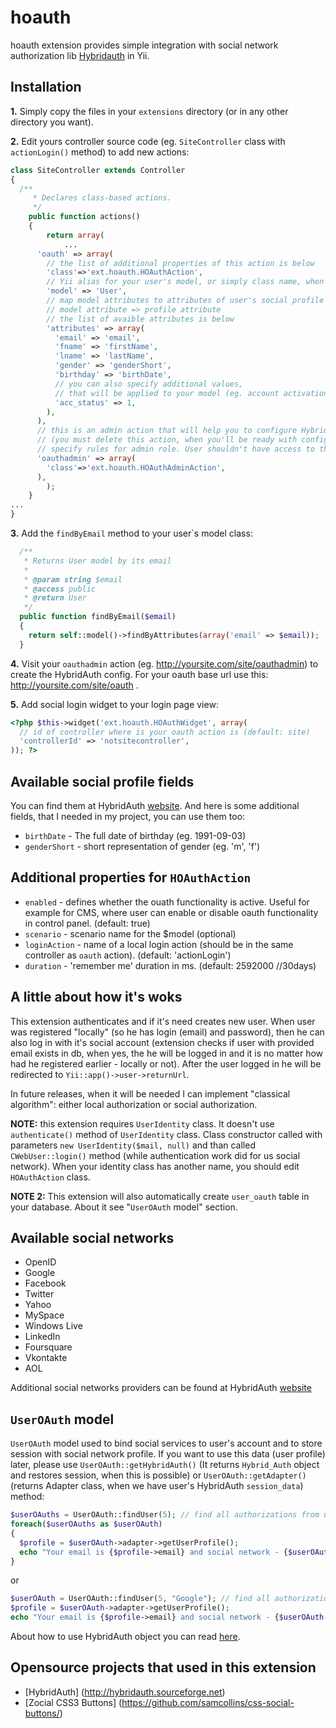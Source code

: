hoauth
======

hoauth extension provides simple integration with social network authorization lib [Hybridauth](http://hybridauth.sourceforge.net) in Yii.


Installation
------------

**1\.** Simply copy the files in your `extensions` directory (or in any other directory you want).

**2\.** Edit yours controller source code (eg. `SiteController` class with `actionLogin()` method) to add new actions:
```php
class SiteController extends Controller
{
  /**
	 * Declares class-based actions.
	 */
	public function actions()
	{
		return array(
			...
      'oauth' => array(
        // the list of additional properties of this action is below
        'class'=>'ext.hoauth.HOAuthAction',
        // Yii alias for your user's model, or simply class name, when it already on yii's import path
        'model' => 'User', 
        // map model attributes to attributes of user's social profile
        // model attribute => profile attribute
        // the list of avaible attributes is below
        'attributes' => array(
          'email' => 'email',
          'fname' => 'firstName',
          'lname' => 'lastName',
          'gender' => 'genderShort',
          'birthday' => 'birthDate',
          // you can also specify additional values, 
          // that will be applied to your model (eg. account activation status)
          'acc_status' => 1,
        ),
      ),
      // this is an admin action that will help you to configure HybridAuth 
      // (you must delete this action, when you'll be ready with configuration, or 
      // specify rules for admin role. User shouldn't have access to this action!)
      'oauthadmin' => array(
        'class'=>'ext.hoauth.HOAuthAdminAction',
      ),
		);
	}
...
}
```

**3\.** Add the `findByEmail` method to your user`s model class:
```php
  /**
   * Returns User model by its email
   * 
   * @param string $email 
   * @access public
   * @return User
   */
  public function findByEmail($email)
  {
    return self::model()->findByAttributes(array('email' => $email));
  }
```

**4\.** Visit your `oauthadmin` action (eg. http://yoursite.com/site/oauthadmin) to create the HybridAuth config. For your oauth base url use this: http://yoursite.com/site/oauth .

**5\.** Add social login widget to your login page view:
```php
<?php $this->widget('ext.hoauth.HOAuthWidget', array(
  // id of controller where is your oauth action is (default: site)
  'controllerId' => 'notsitecontroller', 
)); ?>
```

Available social profile fields
-------------------------------

You can find them at HybridAuth [website](http://hybridauth.sourceforge.net/userguide/Profile_Data_User_Profile.html).
And here is some additional fields, that I needed in my project, you can use them too:
* `birthDate` - The full date of birthday (eg. 1991-09-03)
* `genderShort` - short representation of gender (eg. 'm', 'f')

Additional properties for `HOAuthAction`
----------------------------------------
* `enabled` - defines whether the ouath functionality is active. Useful for example for CMS, where user can enable or disable oauth functionality in control panel. (default: true)
* `scenario` - scenario name for the $model (optional)
* `loginAction` - name of a local login action (should be in the same controller as `oauth` action). (default: 'actionLogin')
* `duration` - 'remember me' duration in ms. (default: 2592000 //30days)

A little about how it's woks
----------------------------

This extension authenticates and if it's need creates new user. When user was registered "locally" (so he has login (email) and password), then he can also log in with it's social account (extension checks if user with provided email exists in db, when yes, the he will be logged in and it is no matter how had he registered earlier - locally or not). After the user logged in he will be redirected to `Yii::app()->user->returnUrl`.

In future releases, when it will be needed I can implement "classical algorithm": either local authorization or social authorization.

**NOTE:** this extension requires `UserIdentity` class. It doesn't use `authenticate()` method of `UserIdentity` class. Class constructor called with parameters `new UserIdentity($mail, null)` and than called `CWebUser::login()` method (while authentication work did for us social network). When your identity class has another name, you should edit `HOAuthAction` class.

**NOTE 2:** This extension will also automatically create `user_oauth` table in your database. About it see "`UserOAuth` model" section.

Available social networks
-------------------------

* OpenID
* Google
* Facebook
* Twitter
* Yahoo
* MySpace
* Windows Live
* LinkedIn
* Foursquare
* Vkontakte
* AOL

Additional social networks providers can be found at HybridAuth [website](http://hybridauth.sourceforge.net/download.html)

`UserOAuth` model
-----------------

`UserOAuth` model used to bind social services to user's account and to store session with social network profile. If you want to use this data (user profile) later, please use `UserOAuth::getHybridAuth()` (It returns `Hybrid_Auth` object and restores session, when this is possible) or `UserOAuth::getAdapter()` (returns Adapter class, when we have user's HybridAuth `session_data`) method:
```php
$userOAuths = UserOAuth::findUser(5); // find all authorizations from user with id=5
foreach($userOAuths as $userOAuth)
{
  $profile = $userOAuth->adapter->getUserProfile();
  echo "Your email is {$profile->email} and social network - {$userOAuth->name}<br />";
}
```
or
```php
$userOAuth = UserOAuth::findUser(5, "Google"); // find all authorizations from user with id=5
$profile = $userOAuth->adapter->getUserProfile();
echo "Your email is {$profile->email} and social network - {$userOAuth->name}<br />";
```
About how to use HybridAuth object you can read [here](http://hybridauth.sourceforge.net/userguide.html).

Opensource projects that used in this extension
-----------------------------------------------

* [HybridAuth] (http://hybridauth.sourceforge.net)
* [Zocial CSS3 Buttons] (https://github.com/samcollins/css-social-buttons/)
